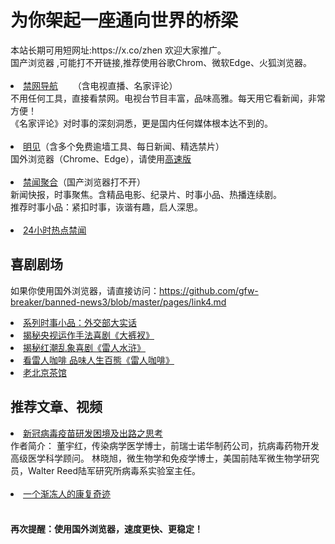 # 为你架起一座通向世界的桥梁
<div>本站长期可用短网址:https://x.co/zhen 欢迎大家推广。</div>
<div>国产浏览器 ,可能打不开链接,推荐使用谷歌Chrom、微软Edge、火狐浏览器。</div>
<div><BR></div>
    <li><font class="ws11"><a href=https://rebrand.ly/zhen title="" target="_blank">禁网导航</a></font> &nbsp&nbsp &nbsp </font></a>（含电视直播、名家评论） </li>
 
<div>不用任何工具，直接看禁网。电视台节目丰富，品味高雅。每天用它看新闻，非常方便！</font></li></div> 
<div>《名家评论》对时事的深刻洞悉，更是国内任何媒体根本达不到的。</font></li></div> 
<div><BR></div>
 <li><font class="ws11"><a href=https://github.com/wiysls362/www/blob/master/README.md#dt2121  title="" target="_blank">明见</a>（含多个免费逾墙工具、每日新闻、精选禁片）</font></a></font></li  
<div>国外浏览器（Chrome、Edge），请使用<a href="https://ghcdn.rawgit.org/thofoc3691/www/master/index.html?h"  title="" target="_blank">高速版</a></font></font></li></div>
<div><BR></div>
<li><font class="ws11"><a 
  <li><font class="ws11"><a href=https://github.com/gfw-breaker/banned-news2/blob/master/README.md title="" target="_blank">禁闻聚合</a></font>（国产浏览器打不开） </li>
  <div>新闻快报，时事聚焦。含精品电影、纪录片、时事小品、热播连续剧。</font></li></div> 
  <div>推荐时事小品：紧扣时事，诙谐有趣，启人深思。
  <div><BR></div> 

 <li><font class="ws11"><a href=https://github.com/zydd999/bnews2/blob/master/readme.md#dsfgt title="" target="_blank">24小时热点禁闻</a></font></a></font></li >  
 
## 喜剧剧场
如果你使用国外浏览器，请直接访问：https://github.com/gfw-breaker/banned-news3/blob/master/pages/link4.md 
 
<li><font class="ws11"><a href="http://206.189.169.160:10000/videos/res/comedy/" title="" target="_blank">系列时事小品：外交部大实话</a></font></a></font></li  >
<li><font class="ws11"><a href="http://206.189.169.160:10000/videos/res/comedy/" title="" target="_blank">揭秘央视运作手法喜剧《大裤衩》</a></font></a></font></li >
<li><font class="ws11"><a href="http://206.189.169.160:10000/videos/res/comedy/" title="" target="_blank">揭秘红潮乱象喜剧《雷人水浒》</a></font></a></font></li>
 <li><font class="ws11"><a href="http://206.189.169.160:10000/videos/res/comedy/" title="" target="_blank">看雷人咖啡 品味人生百態《雷人咖啡》</a></font></a></font></li>
<li><font class="ws11"><a href="http://206.189.169.160/teahouse/" title="" target="_blank">老北京茶馆</a></font></a></font></li>


## 推荐文章、视频
 <li><font class="ws11"><a href="https://github.com/zydd999/bnews/wiki/%E6%96%B0%E5%86%A0%E7%97%85%E6%AF%92%E7%96%AB%E8%8B%97%E7%A0%94%E5%8F%91%E5%9B%B0%E5%A2%83%E5%8F%8A%E5%87%BA%E8%B7%AF%E4%B9%8B%E6%80%9D%E8%80%83" title="" target="_blank">新冠病毒疫苗研发困境及出路之思考</a></font></a></font></li  
 <div>作者简介： 董宇红，传染病学医学博士，前瑞士诺华制药公司，抗病毒药物开发高级医学科学顾问。 林晓旭，微生物学和免疫学博士，美国前陆军微生物学研究员，Walter Reed陆军研究所病毒系实验室主任。</font></li></div> 
 <div><BR></div>
 <li><font class="ws11"><a href="https://gitlab.com/szzdlab/w2/raw/master/rs/Uc6y.mp4" title="" target="_blank">一个渐冻人的康复奇迹</a></font></a></font></li  

 
<div><BR></div>
  
<div><h4>再次提醒：使用国外浏览器，速度更快、更稳定！<h4></div>

